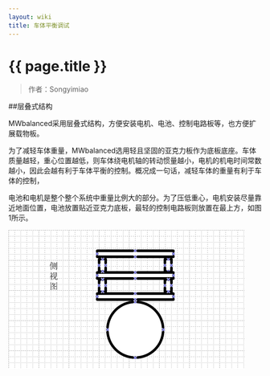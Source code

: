 ```yaml
---
layout: wiki
title: 车体平衡调试
---
```


# {{ page.title }}

> 作者：Songyimiao

##层叠式结构

MWbalanced采用层叠式结构，方便安装电机、电池、控制电路板等，也方便扩展载物板。

为了减轻车体重量，MWbalanced选用轻且坚固的亚克力板作为底板底座。车体质量越轻，重心位置越低，则车体绕电机轴的转动惯量越小，电机的机电时间常数越小，因此会越有利于车体平衡的控制。概况成一句话，减轻车体的重量有利于车体的控制，

电池和电机是整个整个系统中重量比例大的部分。为了压低重心，电机安装尽量靠近地面位置，电池放置贴近亚克力底板，最轻的控制电路板则放置在最上方，如图1所示。

![](/img/wiki/MWbalanced-structure.png)